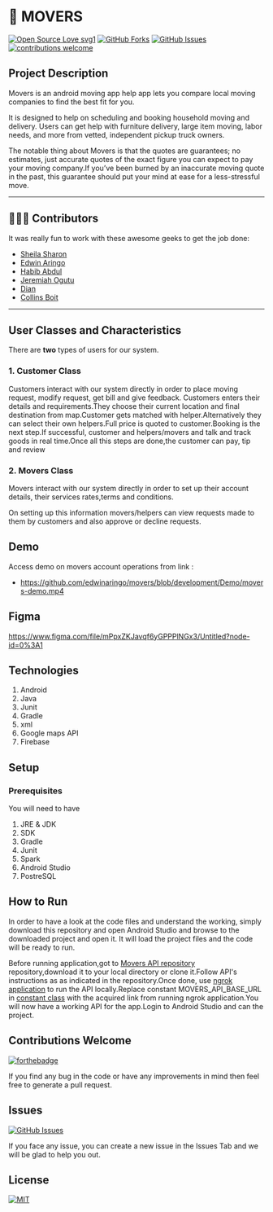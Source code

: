 # 🚚 MOVERS

[![Open Source Love svg1](https://badges.frapsoft.com/os/v1/open-source.svg?v=103)](#)
[![GitHub Forks](https://img.shields.io/github/forks/edwinaringo/movers.svg?style=social&label=Fork&maxAge=2592000)](https://github.com/edwinaringo/movers/fork)
[![GitHub Issues](https://img.shields.io/github/issues/edwinaringo/movers.svg?style=flat&label=Issues&maxAge=2592000)](https://github.com/edwinaringo/movers/issues)
[![contributions welcome](https://img.shields.io/badge/contributions-welcome-brightgreen.svg?style=flat&label=Contributions&colorA=red&colorB=black	)](#)

## Project Description
Movers is an android  moving app help app lets you compare local moving companies to find the best fit for you.

It is designed to help on scheduling and booking household moving and delivery. Users can get help with furniture delivery, large item moving, labor needs, and more from vetted, independent pickup truck owners.

The notable thing about Movers is that the quotes are guarantees; no estimates, just accurate quotes of the exact figure you can expect to pay your moving company.If you’ve been burned by an inaccurate moving quote in the past, this guarantee should put your mind at ease for a less-stressful move.

---
## 👨🏼‍💻 Contributors
It was really fun to work with these awesome geeks to get the job done:

* [Sheila Sharon](https://github.com/DevSheila)
* [Edwin Aringo](https://github.com/edwinaringo)
* [Habib Abdul](https://github.com/Habib001-coder)
* [Jeremiah Ogutu](https://github.com/Jeremiah-ogutu)
* [Dian](https://github.com/diana3664)
* [Collins Boit](https://github.com/l00pinfinity)


---
## User Classes and Characteristics
There are **two** types of users for our system.

### 1. Customer Class
Customers interact with our system directly in order to place moving request, modify request, get bill and give feedback.
Customers enters their details and requirements.They choose their current location and final destination from map.Customer gets matched with helper.Alternatively they can select their own helpers.Full price is quoted to customer.Booking is the next step.If successful, customer and helpers/movers and talk and track goods in real time.Once all this steps are done,the customer can pay, tip and review
### 2. Movers  Class
Movers interact with our system directly in order to set up their account details, their services rates,terms and conditions.

On setting up this information movers/helpers can view requests made to them by customers and also approve or decline requests.

## Demo

Access demo on movers account operations from link :

- https://github.com/edwinaringo/movers/blob/development/Demo/movers-demo.mp4
## Figma
https://www.figma.com/file/mPpxZKJavqf6yGPPPlNGx3/Untitled?node-id=0%3A1

## Technologies
1. Android
1. Java
1. Junit
1. Gradle
1. xml
1. Google maps API
1. Firebase


## Setup
### Prerequisites
You will need to have
1. JRE & JDK
1. SDK
1. Gradle
1. Junit
1. Spark
1. Android Studio
1. PostreSQL



## How to Run

In order to have a look at the code files and understand the working, simply download this repository and open Android Studio and browse to the downloaded project and open it. It will load the project files and the code will be ready to run.

Before running application,got to  [Movers API repository](https://github.com/DevSheila/MoversAPI) repository,download it to your local directory or clone it.Follow API's instructions as  as indicated in the repository.Once done, use [ngrok application](https://ngrok.com/download) to run the API locally.Replace constant MOVERS_API_BASE_URL  in [constant class](https://github.com/edwinaringo/movers/blob/development/app/src/main/java/com/example/movers_app/Constants.java) with the acquired link from running ngrok application.You will now have a working API for the app.Login to Android Studio and can  the project.


## Contributions Welcome
[![forthebadge](https://forthebadge.com/images/badges/built-with-love.svg)](#)

If you find any bug in the code or have any improvements in mind then feel free to generate a pull request.

## Issues
[![GitHub Issues](https://img.shields.io/github/issues/edwinaringo/movers.svg?style=flat&label=Issues&maxAge=2592000)](https://www.github.com/harismuneer/Restaurant-Management-System/issues)

If you face any issue, you can create a new issue in the Issues Tab and we  will be glad to help you out.
## License
[![MIT](https://img.shields.io/cocoapods/l/AFNetworking.svg?style=style&label=License&maxAge=2592000)](../master/LICENSE)





